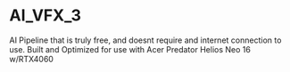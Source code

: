 # AI_VFX_3
AI Pipeline that is truly free, and doesnt require and internet connection to use. Built and Optimized for use with Acer Predator Helios Neo 16 w/RTX4060
